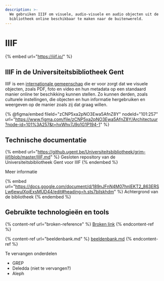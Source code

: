 ```yaml
---
description: >-
  We gebruiken IIIF om visuele, audio-visuele en audio objecten uit de
  bibliotheek online beschikbaar te maken naar de buitenwereld.
---
```


# IIIF

{% embed url="https://iiif.io/" %}

## IIIF in de Universiteitsbibliotheek Gent

IIIF is een [internationale gemeenschap](https://iiif.io/community/consortium/) die er voor zorgt dat we visuele objecten, zoals PDF, foto en video en hun metadata op een standaard manier online ter beschikking kunnen stellen. Zo kunnen derden, zoals culturele instellingen, die objecten en hun informatie hergebruiken en weergeven op de manier zoals zij dat graag willen.

{% @figma/embed fileId="zCNP5xa2pNO3Ewa5AfnZ8Y" nodeId="101:257" url="https://www.figma.com/file/zCNP5xa2pNO3Ewa5AfnZ8Y/Architectuur?node-id=101%3A257&t=hxWhv7J9o1G1P194-1" %}

## Technische documentatie

{% embed url="https://github.ugent.be/Universiteitsbibliotheek/grim-iiif/blob/master/IIIF.md" %}
Gesloten repository van de Universiteitsbibliotheek Gent voor IIIF
{% endembed %}

Meer informatie

{% embed url="https://docs.google.com/document/d/189nJFnN4M07hnlEKT2_863ERSLw6ewulXpjExsMUD44/edit#heading=h.sts7bilskhdm" %}
Achtergrond van de bibliotheek
{% endembed %}

## Gebruikte technologieën en tools

{% content-ref url="broken-reference" %}
[Broken link](broken-reference)
{% endcontent-ref %}

{% content-ref url="beeldenbank.md" %}
[beeldenbank.md](beeldenbank.md)
{% endcontent-ref %}

Te vervangen onderdelen

* GREP
* Deledda (niet te vervangen?)
* Aleph
